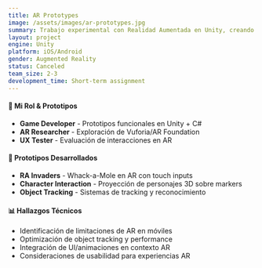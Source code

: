 ```yaml
---
title: AR Prototypes
image: /assets/images/ar-prototypes.jpg
summary: Trabajo experimental con Realidad Aumentada en Unity, creando prototipos para experiencias interactivas usando dispositivos móviles.
layout: project
engine: Unity
platform: iOS/Android
gender: Augmented Reality
status: Canceled
team_size: 2-3
development_time: Short-term assignment
---
```



<div class="info-sections">
  <div class="info-section">
    <h4>🔬 Mi Rol & Prototipos</h4>
    <ul>
      <li><strong>Game Developer</strong> - Prototipos funcionales en Unity + C#</li>
      <li><strong>AR Researcher</strong> - Exploración de Vuforia/AR Foundation</li>
      <li><strong>UX Tester</strong> - Evaluación de interacciones en AR</li>
    </ul>
  </div>
  
  <div class="info-section">
    <h4>🎯 Prototipos Desarrollados</h4>
    <ul>
      <li><strong>RA Invaders</strong> - Whack-a-Mole en AR con touch inputs</li>
      <li><strong>Character Interaction</strong> - Proyección de personajes 3D sobre markers</li>
      <li><strong>Object Tracking</strong> - Sistemas de tracking y reconocimiento</li>
    </ul>
  </div>
  
  <div class="info-section">
    <h4>📊 Hallazgos Técnicos</h4>
    <ul>
      <li>Identificación de limitaciones de AR en móviles</li>
      <li>Optimización de object tracking y performance</li>
      <li>Integración de UI/animaciones en contexto AR</li>
      <li>Consideraciones de usabilidad para experiencias AR</li>
    </ul>
  </div>
</div>
